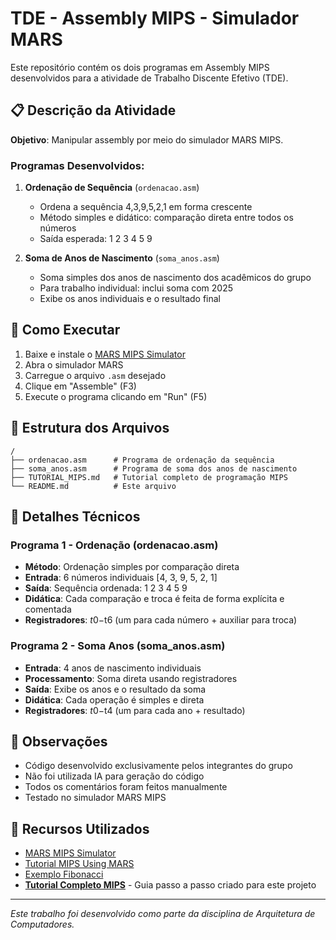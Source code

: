 # TDE - Assembly MIPS - Simulador MARS

Este repositório contém os dois programas em Assembly MIPS desenvolvidos para a atividade de Trabalho Discente Efetivo (TDE).

## 📋 Descrição da Atividade

**Objetivo**: Manipular assembly por meio do simulador MARS MIPS.

### Programas Desenvolvidos:

1. **Ordenação de Sequência** (`ordenacao.asm`)
   - Ordena a sequência 4,3,9,5,2,1 em forma crescente
   - Método simples e didático: comparação direta entre todos os números
   - Saída esperada: 1 2 3 4 5 9

2. **Soma de Anos de Nascimento** (`soma_anos.asm`)
   - Soma simples dos anos de nascimento dos acadêmicos do grupo
   - Para trabalho individual: inclui soma com 2025
   - Exibe os anos individuais e o resultado final

## 🚀 Como Executar

1. Baixe e instale o [MARS MIPS Simulator](http://courses.missouristate.edu/KenVollmar/mars/)
2. Abra o simulador MARS
3. Carregue o arquivo `.asm` desejado
4. Clique em "Assemble" (F3)
5. Execute o programa clicando em "Run" (F5)

## 📁 Estrutura dos Arquivos

```
/
├── ordenacao.asm      # Programa de ordenação da sequência
├── soma_anos.asm      # Programa de soma dos anos de nascimento
├── TUTORIAL_MIPS.md   # Tutorial completo de programação MIPS
└── README.md          # Este arquivo
```

## 🔧 Detalhes Técnicos

### Programa 1 - Ordenação (ordenacao.asm)
- **Método**: Ordenação simples por comparação direta
- **Entrada**: 6 números individuais [4, 3, 9, 5, 2, 1]
- **Saída**: Sequência ordenada: 1 2 3 4 5 9
- **Didática**: Cada comparação e troca é feita de forma explícita e comentada
- **Registradores**: $t0-$t6 (um para cada número + auxiliar para troca)

### Programa 2 - Soma Anos (soma_anos.asm)
- **Entrada**: 4 anos de nascimento individuais
- **Processamento**: Soma direta usando registradores
- **Saída**: Exibe os anos e o resultado da soma
- **Didática**: Cada operação é simples e direta
- **Registradores**: $t0-$t4 (um para cada ano + resultado)



## 📝 Observações

- Código desenvolvido exclusivamente pelos integrantes do grupo
- Não foi utilizada IA para geração do código
- Todos os comentários foram feitos manualmente
- Testado no simulador MARS MIPS

## 🔗 Recursos Utilizados

- [MARS MIPS Simulator](http://courses.missouristate.edu/KenVollmar/mars/)
- [Tutorial MIPS Using MARS](Tutorial_MIPS_Using_MARS.pdf)
- [Exemplo Fibonacci](dpetersanderson.github.io/Fibonacci.asm)
- **[Tutorial Completo MIPS](TUTORIAL_MIPS.md)** - Guia passo a passo criado para este projeto

---

*Este trabalho foi desenvolvido como parte da disciplina de Arquitetura de Computadores.*
